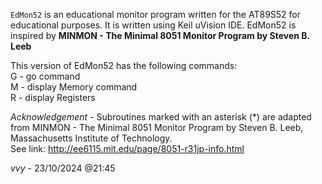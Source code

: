  `EdMon52` is an educational monitor program written for the AT89S52 for educational purposes. It is written using Keil uVision IDE.
 EdMon52 is inspired by **MINMON - The Minimal 8051 Monitor Program by Steven B. Leeb**
 
 This version of EdMon52 has the following commands:   
 G - go command   
 M - display Memory command   
 R - display Registers   
 
 *Acknowledgement* - Subroutines marked with an asterisk (*) are adapted from MINMON - The Minimal 8051 Monitor Program by Steven B. Leeb, Massachusetts Institute of Technology.  
 See link: http://ee6115.mit.edu/page/8051-r31jp-info.html

 *vvy* - 23/10/2024 @21:45
